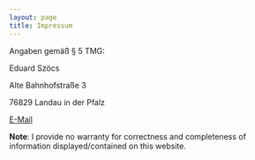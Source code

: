 ```yaml
---
layout: page
title: Impressum
---
```


Angaben gemäß § 5 TMG:

Eduard Szöcs

Alte Bahnhofstraße 3

76829 Landau in der Pfalz 

[E-Mail](mailto:eduardszoecs@gmail.com)


**Note**: I provide no warranty for correctness and completeness of information displayed/contained on this website.